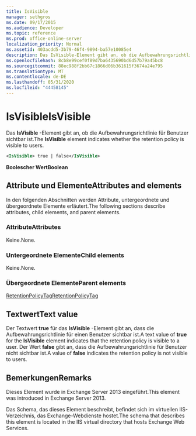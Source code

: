 ```yaml
---
title: IsVisible
manager: sethgros
ms.date: 09/17/2015
ms.audience: Developer
ms.topic: reference
ms.prod: office-online-server
localization_priority: Normal
ms.assetid: 403acdd5-3b79-46f4-9894-ba57e10085e4
description: Das IsVisible-Element gibt an, ob die Aufbewahrungsrichtlinie für Benutzer sichtbar ist.
ms.openlocfilehash: 8cb8e99cef0f89d7ba6435690bd6d57b79a45bc8
ms.sourcegitcommit: 88ec988f2bb67c1866d06b361615f3674a24e795
ms.translationtype: MT
ms.contentlocale: de-DE
ms.lasthandoff: 05/31/2020
ms.locfileid: "44458145"
---
```

# <a name="isvisible"></a><span data-ttu-id="b885b-103">IsVisible</span><span class="sxs-lookup"><span data-stu-id="b885b-103">IsVisible</span></span>

<span data-ttu-id="b885b-104">Das **IsVisible** -Element gibt an, ob die Aufbewahrungsrichtlinie für Benutzer sichtbar ist.</span><span class="sxs-lookup"><span data-stu-id="b885b-104">The **IsVisible** element indicates whether the retention policy is visible to users.</span></span> 
  
```XML
<IsVisible> true | false</IsVisible>
```

 <span data-ttu-id="b885b-105">**Boolescher Wert**</span><span class="sxs-lookup"><span data-stu-id="b885b-105">**Boolean**</span></span>
## <a name="attributes-and-elements"></a><span data-ttu-id="b885b-106">Attribute und Elemente</span><span class="sxs-lookup"><span data-stu-id="b885b-106">Attributes and elements</span></span>

<span data-ttu-id="b885b-107">In den folgenden Abschnitten werden Attribute, untergeordnete und übergeordnete Elemente erläutert.</span><span class="sxs-lookup"><span data-stu-id="b885b-107">The following sections describe attributes, child elements, and parent elements.</span></span>
  
### <a name="attributes"></a><span data-ttu-id="b885b-108">Attribute</span><span class="sxs-lookup"><span data-stu-id="b885b-108">Attributes</span></span>

<span data-ttu-id="b885b-109">Keine.</span><span class="sxs-lookup"><span data-stu-id="b885b-109">None.</span></span>
  
### <a name="child-elements"></a><span data-ttu-id="b885b-110">Untergeordnete Elemente</span><span class="sxs-lookup"><span data-stu-id="b885b-110">Child elements</span></span>

<span data-ttu-id="b885b-111">Keine.</span><span class="sxs-lookup"><span data-stu-id="b885b-111">None.</span></span>
  
### <a name="parent-elements"></a><span data-ttu-id="b885b-112">Übergeordnete Elemente</span><span class="sxs-lookup"><span data-stu-id="b885b-112">Parent elements</span></span>

[<span data-ttu-id="b885b-113">RetentionPolicyTag</span><span class="sxs-lookup"><span data-stu-id="b885b-113">RetentionPolicyTag</span></span>](retentionpolicytag.md)
  
## <a name="text-value"></a><span data-ttu-id="b885b-114">Textwert</span><span class="sxs-lookup"><span data-stu-id="b885b-114">Text value</span></span>

<span data-ttu-id="b885b-115">Der Textwert **true** für das **IsVisible** -Element gibt an, dass die Aufbewahrungsrichtlinie für einen Benutzer sichtbar ist.</span><span class="sxs-lookup"><span data-stu-id="b885b-115">A text value of **true** for the **IsVisible** element indicates that the retention policy is visible to a user.</span></span> <span data-ttu-id="b885b-116">Der Wert **false** gibt an, dass die Aufbewahrungsrichtlinie für Benutzer nicht sichtbar ist.</span><span class="sxs-lookup"><span data-stu-id="b885b-116">A value of **false** indicates the retention policy is not visible to users.</span></span> 
  
## <a name="remarks"></a><span data-ttu-id="b885b-117">Bemerkungen</span><span class="sxs-lookup"><span data-stu-id="b885b-117">Remarks</span></span>

<span data-ttu-id="b885b-118">Dieses Element wurde in Exchange Server 2013 eingeführt.</span><span class="sxs-lookup"><span data-stu-id="b885b-118">This element was introduced in Exchange Server 2013.</span></span>
  
<span data-ttu-id="b885b-119">Das Schema, das dieses Element beschreibt, befindet sich im virtuellen IIS-Verzeichnis, das Exchange-Webdienste hostet.</span><span class="sxs-lookup"><span data-stu-id="b885b-119">The schema that describes this element is located in the IIS virtual directory that hosts Exchange Web Services.</span></span>
  


